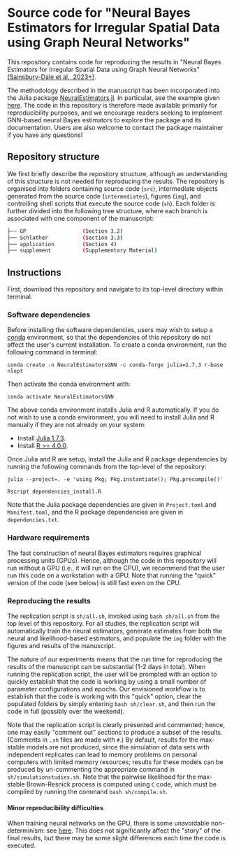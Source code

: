 # Source code for "Neural Bayes Estimators for Irregular Spatial Data using Graph Neural Networks"

This repository contains code for reproducing the results in "Neural Bayes Estimators for Irregular Spatial Data using Graph Neural Networks" [(Sainsbury-Dale et al., 2023+)](TODO).

The methodology described in the manuscript has been incorporated into the Julia package [NeuralEstimators.jl](https://github.com/msainsburydale/NeuralEstimators.jl). In particular, see the example given [here](https://msainsburydale.github.io/NeuralEstimators.jl/dev/workflow/examples/#Irregular-spatial-data). The code in this repository is therefore made available primarily for reproducibility purposes, and we encourage readers seeking to implement GNN-based neural Bayes estimators to explore the package and its documentation. Users are also welcome to contact the package maintainer if you have any questions!   

## Repository structure

We first briefly describe the repository structure, although an understanding of this structure is not needed for reproducing the results. The repository is organised into folders containing source code (`src`), intermediate objects generated from the source code (`intermediates`), figures (`img`), and controlling shell scripts that execute the source code (`sh`). Each folder is further divided into the following tree structure, where each branch is associated with one component of the manuscript:

```bash
├── GP                  (Section 3.2)
├── Schlather           (Section 3.3)
├── application         (Section 4)
├── supplement          (Supplementary Material)
```

## Instructions

First, download this repository and navigate to its top-level directory within terminal.

### Software dependencies

Before installing the software dependencies, users may wish to setup a [conda](https://docs.conda.io/projects/conda/en/latest/user-guide/install/linux.html) environment, so that the dependencies of this repository do not affect the user's current installation. To create a conda environment, run the following command in terminal:

```
conda create -n NeuralEstimatorsGNN -c conda-forge julia=1.7.3 r-base nlopt
```

Then activate the conda environment with:

```
conda activate NeuralEstimatorsGNN
```

The above conda environment installs Julia and R automatically. If you do not wish to use a conda environment, you will need to install Julia and R manually if they are not already on your system:  

- Install [Julia 1.7.3](https://julialang.org/downloads/).
- Install [R >= 4.0.0](https://www.r-project.org/).

Once Julia and R are setup, install the Julia and R package dependencies by running the following commands from the top-level of the repository:

```
julia --project=. -e 'using Pkg; Pkg.instantiate(); Pkg.precompile()'
```
```
Rscript dependencies_install.R
```

Note that the Julia package dependencies are given in `Project.toml` and `Manifest.toml`, and the R package dependencies are given in `dependencies.txt`.


### Hardware requirements

The fast construction of neural Bayes estimators requires graphical processing units (GPUs). Hence, although the code in this repository will run without a GPU (i.e., it will run on the CPU), we recommend that the user run this code on a workstation with a GPU. Note that running the "quick" version of the code (see below) is still fast even on the CPU.

### Reproducing the results

The replication script is `sh/all.sh`, invoked using `bash sh/all.sh` from the top level of this repository. For all studies, the replication script will automatically train the neural estimators, generate estimates from both the neural and likelihood-based estimators, and populate the `img` folder with the figures and results of the manuscript.

The nature of our experiments means that the run time for reproducing the results of the manuscript can be substantial (1-2 days in total). When running the replication script, the user will be prompted with an option to quickly establish that the code is working by using a small number of parameter configurations and epochs. Our envisioned workflow is to establish that the code is working with this "quick" option, clear the populated folders by simply entering `bash sh/clear.sh`, and then run the code in full (possibly over the weekend).

Note that the replication script is clearly presented and commented; hence, one may easily "comment out" sections to produce a subset of the results. (Comments in `.sh` files are made with `#`.) By default, results for the max-stable models are not produced, since the simulation of data sets with independent replicates can lead to memory problems on personal computers with limited memory resources; results for these models can be produced by un-commenting the appropriate command in `sh/simulationstudies.sh`. Note that the pairwise likelihood for the max-stable Brown-Resnick process is computed using `C` code, which must be compiled by running the command `bash sh/compile.sh`.


#### Minor reproducibility difficulties

When training neural networks on the GPU, there is some unavoidable non-determinism: see [here](https://discourse.julialang.org/t/flux-reproducibility-of-gpu-experiments/62092). This does not significantly affect the "story" of the final results, but there may be some slight differences each time the code is executed.
